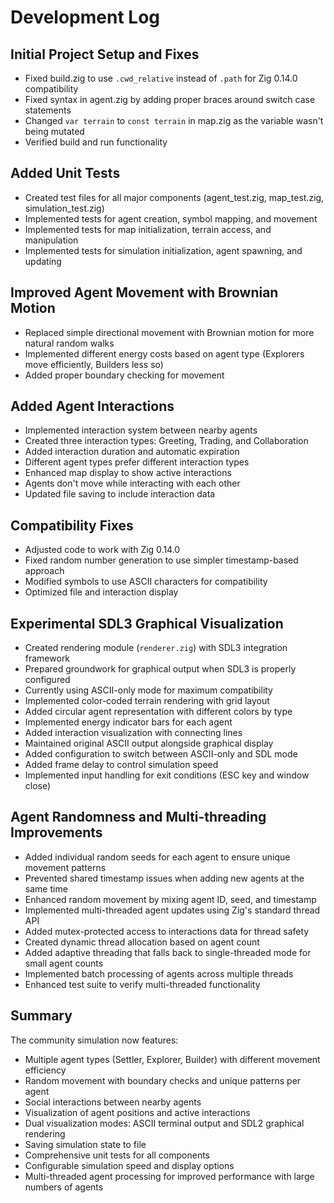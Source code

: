 # Development Log

## Initial Project Setup and Fixes
- Fixed build.zig to use `.cwd_relative` instead of `.path` for Zig 0.14.0 compatibility
- Fixed syntax in agent.zig by adding proper braces around switch case statements
- Changed `var terrain` to `const terrain` in map.zig as the variable wasn't being mutated
- Verified build and run functionality

## Added Unit Tests
- Created test files for all major components (agent_test.zig, map_test.zig, simulation_test.zig)
- Implemented tests for agent creation, symbol mapping, and movement
- Implemented tests for map initialization, terrain access, and manipulation
- Implemented tests for simulation initialization, agent spawning, and updating

## Improved Agent Movement with Brownian Motion
- Replaced simple directional movement with Brownian motion for more natural random walks
- Implemented different energy costs based on agent type (Explorers move efficiently, Builders less so)
- Added proper boundary checking for movement

## Added Agent Interactions
- Implemented interaction system between nearby agents
- Created three interaction types: Greeting, Trading, and Collaboration
- Added interaction duration and automatic expiration
- Different agent types prefer different interaction types
- Enhanced map display to show active interactions
- Agents don't move while interacting with each other
- Updated file saving to include interaction data

## Compatibility Fixes
- Adjusted code to work with Zig 0.14.0
- Fixed random number generation to use simpler timestamp-based approach
- Modified symbols to use ASCII characters for compatibility
- Optimized file and interaction display

## Experimental SDL3 Graphical Visualization
- Created rendering module (`renderer.zig`) with SDL3 integration framework
- Prepared groundwork for graphical output when SDL3 is properly configured
- Currently using ASCII-only mode for maximum compatibility
- Implemented color-coded terrain rendering with grid layout
- Added circular agent representation with different colors by type
- Implemented energy indicator bars for each agent
- Added interaction visualization with connecting lines
- Maintained original ASCII output alongside graphical display
- Added configuration to switch between ASCII-only and SDL mode
- Added frame delay to control simulation speed
- Implemented input handling for exit conditions (ESC key and window close)

## Agent Randomness and Multi-threading Improvements
- Added individual random seeds for each agent to ensure unique movement patterns
- Prevented shared timestamp issues when adding new agents at the same time
- Enhanced random movement by mixing agent ID, seed, and timestamp
- Implemented multi-threaded agent updates using Zig's standard thread API
- Added mutex-protected access to interactions data for thread safety
- Created dynamic thread allocation based on agent count
- Added adaptive threading that falls back to single-threaded mode for small agent counts
- Implemented batch processing of agents across multiple threads
- Enhanced test suite to verify multi-threaded functionality

## Summary
The community simulation now features:
- Multiple agent types (Settler, Explorer, Builder) with different movement efficiency
- Random movement with boundary checks and unique patterns per agent
- Social interactions between nearby agents
- Visualization of agent positions and active interactions
- Dual visualization modes: ASCII terminal output and SDL2 graphical rendering
- Saving simulation state to file
- Comprehensive unit tests for all components
- Configurable simulation speed and display options
- Multi-threaded agent processing for improved performance with large numbers of agents